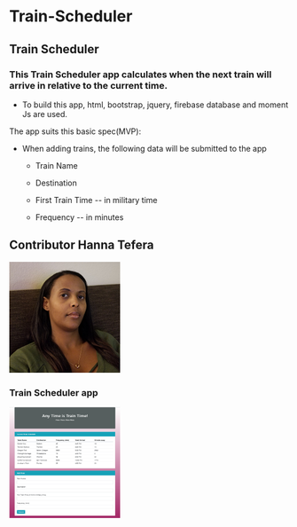 # Train-Scheduler
## Train Scheduler

### This Train Scheduler app calculates when the next train will arrive in relative to the current time.

* To build this app, html, bootstrap, jquery, firebase database and moment Js are used.

 The app suits this basic spec(MVP):
  
  * When adding trains, the following data will be submitted to the app
    
    - Train Name 
    
    - Destination 
    
    - First Train Time -- in military time
    
    - Frequency -- in minutes
  
 ## Contributor Hanna Tefera 
 <img src="https://raw.githubusercontent.com/HannaBella/Responsive-Portfolio/master/assets/images/my-pic.png">
 
 
 ### Train Scheduler app
 <img src="https://raw.githubusercontent.com/HannaBella/Responsive-Portfolio/master/assets/images/TrainScheduler.png" height=200 width=200>


